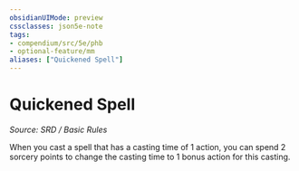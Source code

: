 ```yaml
---
obsidianUIMode: preview
cssclasses: json5e-note
tags:
- compendium/src/5e/phb
- optional-feature/mm
aliases: ["Quickened Spell"]
---
```

# Quickened Spell
*Source: SRD / Basic Rules* 

When you cast a spell that has a casting time of 1 action, you can spend 2 sorcery points to change the casting time to 1 bonus action for this casting.